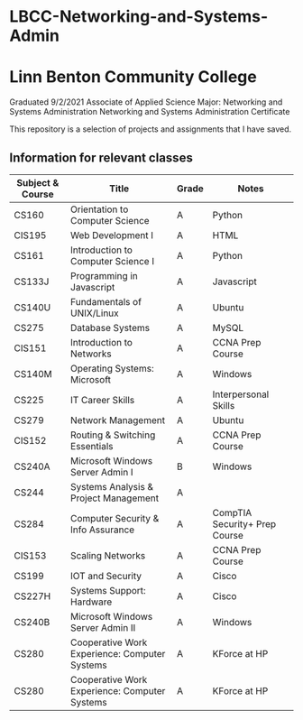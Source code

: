 # LBCC-Networking-and-Systems-Admin

# Linn Benton Community College
Graduated 9/2/2021 
Associate of Applied Science
Major: Networking and Systems Administration
Networking and Systems Administration Certificate

This repository is a selection of projects and assignments that I have saved.

## Information for relevant classes
| **Subject & Course** | **Title** | **Grade** | **Notes** |
| -------------------- | --------- | --------- | --------- |
| CS160 | Orientation to Computer Science | A | Python |
| CIS195 | Web Development I | A | HTML |
| CS161 | Introduction to Computer Science I | A | Python |
| CS133J | Programming in Javascript | A | Javascript |
| CS140U | Fundamentals of UNIX/Linux | A | Ubuntu |
| CS275 | Database Systems | A | MySQL |
| CIS151 | Introduction to Networks | A | CCNA Prep Course |
| CS140M | Operating Systems: Microsoft | A | Windows |
| CS225 | IT Career Skills | A | Interpersonal Skills |
| CS279 | Network Management | A | Ubuntu |
| CIS152 | Routing & Switching Essentials | A | CCNA Prep Course |
| CS240A | Microsoft Windows Server Admin I | B | Windows |
| CS244 | Systems Analysis & Project Management | A |  |
| CS284 | Computer Security & Info Assurance | A | CompTIA Security+ Prep Course |
| CIS153 | Scaling Networks | A | CCNA Prep Course |
| CS199 | IOT and Security | A | Cisco |
| CS227H | Systems Support: Hardware | A | Cisco |
| CS240B | Microsoft Windows Server Admin II | A | Windows |
| CS280 | Cooperative Work Experience: Computer Systems | A | KForce at HP |
| CS280 | Cooperative Work Experience: Computer Systems | A | KForce at HP |
